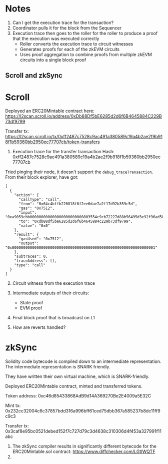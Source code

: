 # Notes
1. Can I get the execution trace for the transaction?
2. Coordinator pulls it for the block from the Sequencer
3. Execution trace then goes to the roller for the roller to produce a proof that the execution was executed correctly
    - Roller converts the execution trace to circuit witnesses
    - Generates proofs for each of the zkEVM circuits
    - Uses proof aggregation to combine proofs from multiple zkEVM circuits into a single block proof


## Scroll and zkSync
# Scroll
Deployed an ERC20Mintable contract here: https://l2scan.scroll.io/address/0xDb88Df5bE6285d2d6f6B4645884C229B73df9799 

Transfer tx: https://l2scan.scroll.io/tx/0xff2487c7528c9ac491a380589c19a4b2ae2f9b918f1b59360bb2950ec77707cb/token-transfers 

1. Execution trace for the transfer transaction
Hash: 0xff2487c7528c9ac491a380589c19a4b2ae2f9b918f1b59360bb2950ec77707cb 

Tried pinging their node, it doesn't support the `debug_traceTransaction`. From their block explorer, have got:

```
[
  {
    "action": {
      "callType": "call",
      "from": "0x64c4bffb220818f0f2ee6dae7a2f17d92b359c5d",
      "gas": "0x7512",
      "input": "0xa9059cbb000000000000000000000000803554c9cb72227d88b56495d3e92f96ad589b09000000000000000000000000000000000000000000000000000000000000000a",
      "to": "0xdb88df5be6285d2d6f6b4645884c229b73df9799",
      "value": "0x0"
    },
    "result": {
      "gasUsed": "0x7512",
      "output": "0x0000000000000000000000000000000000000000000000000000000000000001"
    },
    "subtraces": 0,
    "traceAddress": [],
    "type": "call"
  }
]
```
2. Circuit witness from the execution trace
3. Intermediate outputs of their circuits:
   - State proof
   - EVM proof
4. Final block proof that is broadcast on L1 

5. How are reverts handled?

# zkSync
Solidity code bytecode is compiled down to an intermediate representation. The intermediate representation is SNARK friendly. 

They have written their own virtual machine, which is SNARK-friendly. 

Deployed ERC20Mintable contract, minted and transferred tokens. 

Token address: 0xc46d85433868AdB9d14A369270Be2E4009a5E32C 

Mint tx: 0x232cc32004c6c37857bdd316a996bff61ced75dbb367a585237b8dc11ff9c9c3

Transfer tx: 0x3caf8e95bc0521debed152f7c727d79c3d4638c310306d4f453a327991f11abc

1. The zkSync compiler results in significantly different bytecode for the ERC20Mintable.sol contract: https://www.diffchecker.com/LGtIWQTF 
2. 


